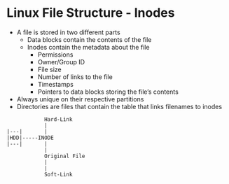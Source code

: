 # Linux File Structure - Inodes

- A file is stored in two different parts
    - Data blocks contain the contents of the file
    - Inodes contain the metadata about the file
        - Permissions
        - Owner/Group ID
        - File size
        - Number of links to the file 
        - Timestamps 
        - Pointers to data blocks storing the file’s contents 
- Always unique on their respective partitions
- Directories are files that contain the table that links filenames to inodes 

```text
            Hard-Link
            |
|---|       |
|HDD|-----INODE
|---|       |           
            |
            Original File
            |
            |
            Soft-Link